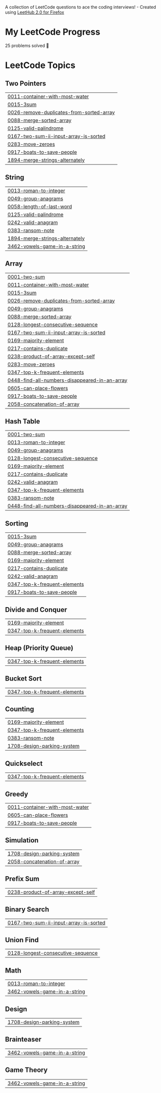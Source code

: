 A collection of LeetCode questions to ace the coding interviews! - Created using [LeetHub 2.0 for Firefox](https://github.com/maitreya2954/LeetHub-2.0-Firefox)

# My LeetCode Progress
<!-- PROBLEM_COUNT:START -->
25 problems solved 🚀
<!-- PROBLEM_COUNT:END -->

<!---LeetCode Topics Start-->
# LeetCode Topics
## Two Pointers
|  |
| ------- |
| [0011-container-with-most-water](https://github.com/williamtheodoruswijaya/competitive-programming/tree/master/0011-container-with-most-water) |
| [0015-3sum](https://github.com/williamtheodoruswijaya/competitive-programming/tree/master/0015-3sum) |
| [0026-remove-duplicates-from-sorted-array](https://github.com/williamtheodoruswijaya/competitive-programming/tree/master/0026-remove-duplicates-from-sorted-array) |
| [0088-merge-sorted-array](https://github.com/williamtheodoruswijaya/competitive-programming/tree/master/0088-merge-sorted-array) |
| [0125-valid-palindrome](https://github.com/williamtheodoruswijaya/competitive-programming/tree/master/0125-valid-palindrome) |
| [0167-two-sum-ii-input-array-is-sorted](https://github.com/williamtheodoruswijaya/competitive-programming/tree/master/0167-two-sum-ii-input-array-is-sorted) |
| [0283-move-zeroes](https://github.com/williamtheodoruswijaya/competitive-programming/tree/master/0283-move-zeroes) |
| [0917-boats-to-save-people](https://github.com/williamtheodoruswijaya/competitive-programming/tree/master/0917-boats-to-save-people) |
| [1894-merge-strings-alternately](https://github.com/williamtheodoruswijaya/competitive-programming/tree/master/1894-merge-strings-alternately) |
## String
|  |
| ------- |
| [0013-roman-to-integer](https://github.com/williamtheodoruswijaya/competitive-programming/tree/master/0013-roman-to-integer) |
| [0049-group-anagrams](https://github.com/williamtheodoruswijaya/competitive-programming/tree/master/0049-group-anagrams) |
| [0058-length-of-last-word](https://github.com/williamtheodoruswijaya/competitive-programming/tree/master/0058-length-of-last-word) |
| [0125-valid-palindrome](https://github.com/williamtheodoruswijaya/competitive-programming/tree/master/0125-valid-palindrome) |
| [0242-valid-anagram](https://github.com/williamtheodoruswijaya/competitive-programming/tree/master/0242-valid-anagram) |
| [0383-ransom-note](https://github.com/williamtheodoruswijaya/competitive-programming/tree/master/0383-ransom-note) |
| [1894-merge-strings-alternately](https://github.com/williamtheodoruswijaya/competitive-programming/tree/master/1894-merge-strings-alternately) |
| [3462-vowels-game-in-a-string](https://github.com/williamtheodoruswijaya/competitive-programming/tree/master/3462-vowels-game-in-a-string) |
## Array
|  |
| ------- |
| [0001-two-sum](https://github.com/williamtheodoruswijaya/competitive-programming/tree/master/0001-two-sum) |
| [0011-container-with-most-water](https://github.com/williamtheodoruswijaya/competitive-programming/tree/master/0011-container-with-most-water) |
| [0015-3sum](https://github.com/williamtheodoruswijaya/competitive-programming/tree/master/0015-3sum) |
| [0026-remove-duplicates-from-sorted-array](https://github.com/williamtheodoruswijaya/competitive-programming/tree/master/0026-remove-duplicates-from-sorted-array) |
| [0049-group-anagrams](https://github.com/williamtheodoruswijaya/competitive-programming/tree/master/0049-group-anagrams) |
| [0088-merge-sorted-array](https://github.com/williamtheodoruswijaya/competitive-programming/tree/master/0088-merge-sorted-array) |
| [0128-longest-consecutive-sequence](https://github.com/williamtheodoruswijaya/competitive-programming/tree/master/0128-longest-consecutive-sequence) |
| [0167-two-sum-ii-input-array-is-sorted](https://github.com/williamtheodoruswijaya/competitive-programming/tree/master/0167-two-sum-ii-input-array-is-sorted) |
| [0169-majority-element](https://github.com/williamtheodoruswijaya/competitive-programming/tree/master/0169-majority-element) |
| [0217-contains-duplicate](https://github.com/williamtheodoruswijaya/competitive-programming/tree/master/0217-contains-duplicate) |
| [0238-product-of-array-except-self](https://github.com/williamtheodoruswijaya/competitive-programming/tree/master/0238-product-of-array-except-self) |
| [0283-move-zeroes](https://github.com/williamtheodoruswijaya/competitive-programming/tree/master/0283-move-zeroes) |
| [0347-top-k-frequent-elements](https://github.com/williamtheodoruswijaya/competitive-programming/tree/master/0347-top-k-frequent-elements) |
| [0448-find-all-numbers-disappeared-in-an-array](https://github.com/williamtheodoruswijaya/competitive-programming/tree/master/0448-find-all-numbers-disappeared-in-an-array) |
| [0605-can-place-flowers](https://github.com/williamtheodoruswijaya/competitive-programming/tree/master/0605-can-place-flowers) |
| [0917-boats-to-save-people](https://github.com/williamtheodoruswijaya/competitive-programming/tree/master/0917-boats-to-save-people) |
| [2058-concatenation-of-array](https://github.com/williamtheodoruswijaya/competitive-programming/tree/master/2058-concatenation-of-array) |
## Hash Table
|  |
| ------- |
| [0001-two-sum](https://github.com/williamtheodoruswijaya/competitive-programming/tree/master/0001-two-sum) |
| [0013-roman-to-integer](https://github.com/williamtheodoruswijaya/competitive-programming/tree/master/0013-roman-to-integer) |
| [0049-group-anagrams](https://github.com/williamtheodoruswijaya/competitive-programming/tree/master/0049-group-anagrams) |
| [0128-longest-consecutive-sequence](https://github.com/williamtheodoruswijaya/competitive-programming/tree/master/0128-longest-consecutive-sequence) |
| [0169-majority-element](https://github.com/williamtheodoruswijaya/competitive-programming/tree/master/0169-majority-element) |
| [0217-contains-duplicate](https://github.com/williamtheodoruswijaya/competitive-programming/tree/master/0217-contains-duplicate) |
| [0242-valid-anagram](https://github.com/williamtheodoruswijaya/competitive-programming/tree/master/0242-valid-anagram) |
| [0347-top-k-frequent-elements](https://github.com/williamtheodoruswijaya/competitive-programming/tree/master/0347-top-k-frequent-elements) |
| [0383-ransom-note](https://github.com/williamtheodoruswijaya/competitive-programming/tree/master/0383-ransom-note) |
| [0448-find-all-numbers-disappeared-in-an-array](https://github.com/williamtheodoruswijaya/competitive-programming/tree/master/0448-find-all-numbers-disappeared-in-an-array) |
## Sorting
|  |
| ------- |
| [0015-3sum](https://github.com/williamtheodoruswijaya/competitive-programming/tree/master/0015-3sum) |
| [0049-group-anagrams](https://github.com/williamtheodoruswijaya/competitive-programming/tree/master/0049-group-anagrams) |
| [0088-merge-sorted-array](https://github.com/williamtheodoruswijaya/competitive-programming/tree/master/0088-merge-sorted-array) |
| [0169-majority-element](https://github.com/williamtheodoruswijaya/competitive-programming/tree/master/0169-majority-element) |
| [0217-contains-duplicate](https://github.com/williamtheodoruswijaya/competitive-programming/tree/master/0217-contains-duplicate) |
| [0242-valid-anagram](https://github.com/williamtheodoruswijaya/competitive-programming/tree/master/0242-valid-anagram) |
| [0347-top-k-frequent-elements](https://github.com/williamtheodoruswijaya/competitive-programming/tree/master/0347-top-k-frequent-elements) |
| [0917-boats-to-save-people](https://github.com/williamtheodoruswijaya/competitive-programming/tree/master/0917-boats-to-save-people) |
## Divide and Conquer
|  |
| ------- |
| [0169-majority-element](https://github.com/williamtheodoruswijaya/competitive-programming/tree/master/0169-majority-element) |
| [0347-top-k-frequent-elements](https://github.com/williamtheodoruswijaya/competitive-programming/tree/master/0347-top-k-frequent-elements) |
## Heap (Priority Queue)
|  |
| ------- |
| [0347-top-k-frequent-elements](https://github.com/williamtheodoruswijaya/competitive-programming/tree/master/0347-top-k-frequent-elements) |
## Bucket Sort
|  |
| ------- |
| [0347-top-k-frequent-elements](https://github.com/williamtheodoruswijaya/competitive-programming/tree/master/0347-top-k-frequent-elements) |
## Counting
|  |
| ------- |
| [0169-majority-element](https://github.com/williamtheodoruswijaya/competitive-programming/tree/master/0169-majority-element) |
| [0347-top-k-frequent-elements](https://github.com/williamtheodoruswijaya/competitive-programming/tree/master/0347-top-k-frequent-elements) |
| [0383-ransom-note](https://github.com/williamtheodoruswijaya/competitive-programming/tree/master/0383-ransom-note) |
| [1708-design-parking-system](https://github.com/williamtheodoruswijaya/competitive-programming/tree/master/1708-design-parking-system) |
## Quickselect
|  |
| ------- |
| [0347-top-k-frequent-elements](https://github.com/williamtheodoruswijaya/competitive-programming/tree/master/0347-top-k-frequent-elements) |
## Greedy
|  |
| ------- |
| [0011-container-with-most-water](https://github.com/williamtheodoruswijaya/competitive-programming/tree/master/0011-container-with-most-water) |
| [0605-can-place-flowers](https://github.com/williamtheodoruswijaya/competitive-programming/tree/master/0605-can-place-flowers) |
| [0917-boats-to-save-people](https://github.com/williamtheodoruswijaya/competitive-programming/tree/master/0917-boats-to-save-people) |
## Simulation
|  |
| ------- |
| [1708-design-parking-system](https://github.com/williamtheodoruswijaya/competitive-programming/tree/master/1708-design-parking-system) |
| [2058-concatenation-of-array](https://github.com/williamtheodoruswijaya/competitive-programming/tree/master/2058-concatenation-of-array) |
## Prefix Sum
|  |
| ------- |
| [0238-product-of-array-except-self](https://github.com/williamtheodoruswijaya/competitive-programming/tree/master/0238-product-of-array-except-self) |
## Binary Search
|  |
| ------- |
| [0167-two-sum-ii-input-array-is-sorted](https://github.com/williamtheodoruswijaya/competitive-programming/tree/master/0167-two-sum-ii-input-array-is-sorted) |
## Union Find
|  |
| ------- |
| [0128-longest-consecutive-sequence](https://github.com/williamtheodoruswijaya/competitive-programming/tree/master/0128-longest-consecutive-sequence) |
## Math
|  |
| ------- |
| [0013-roman-to-integer](https://github.com/williamtheodoruswijaya/competitive-programming/tree/master/0013-roman-to-integer) |
| [3462-vowels-game-in-a-string](https://github.com/williamtheodoruswijaya/competitive-programming/tree/master/3462-vowels-game-in-a-string) |
## Design
|  |
| ------- |
| [1708-design-parking-system](https://github.com/williamtheodoruswijaya/competitive-programming/tree/master/1708-design-parking-system) |
## Brainteaser
|  |
| ------- |
| [3462-vowels-game-in-a-string](https://github.com/williamtheodoruswijaya/competitive-programming/tree/master/3462-vowels-game-in-a-string) |
## Game Theory
|  |
| ------- |
| [3462-vowels-game-in-a-string](https://github.com/williamtheodoruswijaya/competitive-programming/tree/master/3462-vowels-game-in-a-string) |
<!---LeetCode Topics End-->
